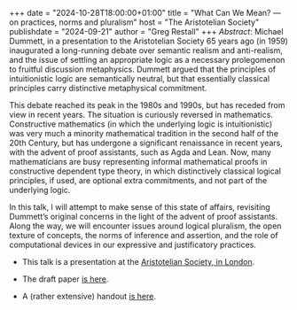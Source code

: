 +++
date = "2024-10-28T18:00:00+01:00"
title = "What Can We Mean? — on practices, norms and pluralism"
host = "The Aristotelian Society"
publishdate = "2024-09-21"
author = "Greg Restall"
+++
*Abstract*: Michael Dummett, in a presentation to the Aristotelian Society 65 years ago (in 1959) inaugurated a long-running debate over semantic realism and anti-realism, and the issue of settling an appropriate logic as a necessary prolegomenon to fruitful discussion metaphysics. Dummett argued that the principles of intuitionistic logic are semantically neutral, but that essentially classical principles carry distinctive metaphysical commitment. 

This debate reached its peak in the 1980s and 1990s, but has receded from view in recent years. The situation is curiously reversed in mathematics. Constructive mathematics (in which the underlying logic is intuitionistic) was very much a minority mathematical tradition in the second half of the 20th Century, but has undergone a significant renaissance in recent years, with the advent of proof assistants, such as Agda and Lean. Now, many mathematicians are busy representing informal mathematical proofs in constructive dependent type theory, in which distinctively classical logical principles, if used, are optional extra commitments, and not part of the underlying logic. 

In this talk, I will attempt to make sense of this state of affairs, revisiting Dummett’s original concerns in the light of the advent of proof assistants. Along the way, we will encounter issues around logical pluralism, the open texture of concepts, the norms of inference and assertion, and the role of computational devices in our expressive and justificatory practices.

* This talk is a presentation at the [Aristotelian Society, in London](https://www.aristoteliansociety.org.uk/the-proceedings/the-2024-25-programme/greg-restall/).

* The draft paper [is here](/papers/what-can-we-mean-aristotelian.pdf).
* A (rather extensive) handout [is here](/handouts/what-can-we-mean-aristotelian-handout.pdf).


